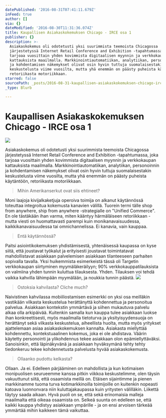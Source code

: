 ```yaml
---
datePublished: '2016-08-31T07:41:11.679Z'
inFeed: true
author: []
via: {}
dateModified: '2016-08-30T11:31:36.074Z'
title: Kaupallisen Asiakaskokemuksen Chicago - IRCE osa 1
publisher: {}
description: >-
  Asiakaskokemus oli odotetusti yksi suurimmista teemoista Chicagossa
  järjestetyssä Internet Retail Conference and Exhibition -tapahtumassa, joka
  tarjoaa vuosittain yhden kovimmista digitaalisen myynnin ja verkkokaupan
  kattauksista maailmalla. Markkinointiautomatiikan, analytiikan, personoinnin
  ja kohdentamisen näkemykset olivat osin hyvin tuttuja suomalaisestakin
  keskustelusta viime vuosilta, mutta yhä enemmän on päästy puheista käytäntöön,
  retoriikasta motoriikkaan.
starred: false
sourcePath: _posts/2016-08-31-kaupallisen-asiakaskokemuksen-chicago-irce-osa-1.md
_type: Blurb

---
```

# Kaupallisen Asiakaskokemuksen Chicago - IRCE osa 1
![](https://the-grid-user-content.s3-us-west-2.amazonaws.com/f70ca8b0-bc41-470e-a12c-4dd7fd021f37.jpg)

Asiakaskokemus oli odotetusti yksi suurimmista teemoista Chicagossa järjestetyssä Internet Retail Conference and Exhibition -tapahtumassa, joka tarjoaa vuosittain yhden kovimmista digitaalisen myynnin ja verkkokaupan kattauksista maailmalla. Markkinointiautomatiikan, analytiikan, personoinnin ja kohdentamisen näkemykset olivat osin hyvin tuttuja suomalaisestakin keskustelusta viime vuosilta, mutta yhä enemmän on päästy puheista käytäntöön, retoriikasta motoriikkaan.

> Mihin Amerikanserkut ovat siis ehtineet?

Moni laajoja kivijalkaketjuja operoiva toimija on alkanut käytännössä toteuttaa integroitua kokemusta kanavien välillä. Tuorein termi tälle shop from anywhere, ship from anywhere -strategialle on "Unified Commerce". En ole tästäkään ihan varma, miten kääntyy härmäläiseen retoriikkaan - mutta viesti on huomattavasti parempi kuin monikanavaisuudessa, kaikkikanavaisuudessa tai omnichannelissa. Ei kanavia, vain kauppaa.

> Entä käytännössä?

Paitsi asiointikokemuksen yhdistämisestä, yhtenäisessä kaupassa on kyse siitä, että joustavat työkalut ja erityisesti joustavat toimintatavat mahdollistavat asiakkaan palvelemisen asiakkaan tilanteeseen parhaiten sopivalla tavalla. Yksi huikemmista esimerkeistä tässä oli Targetin verkkokaupan siirtyminen myymäläkeräilyyn; 90% verkkokauppatilauksista on valmiina yhden tunnin kuluttua tilauksesta. Yhden. Tilauksen voi tehdä vaikka kahvilla lähimpään myymälään, ja noukkia tunnin päästä.
![](https://the-grid-user-content.s3-us-west-2.amazonaws.com/a4dc3da9-b20c-4c20-9203-f1fd54c754a5.jpg)

> Ostoksia kahvilasta? Cliche much?

Naivistinen kahvilassa mobiiliostamisen esimerkki on yksi osa meilläkin vastikään vilkasta keskustelua herättänyttä kohdennettua ja personoitua palvelua. Asiakkaan kontekstin ymmärtävä ja siihen mukautuva palvelu alkaa olla arkipäivää. Kuitenkin samalla kun kauppa tulee asiakkaan luokse ihan konkreettisesti, myös maailmalla tietoturva ja yksityisyydensuoja on herättänyt sekä vilkasta keskustelua, aiheellista huolta, mutta myös yritykset ajattelemaan asiaa asiakaskokemuksen kannalta. Asiakasta miellyttää kohdennettu, kontekstuaalinen kokemus, joka ei ole ahdistava. Väärin käytetty personointi ja ylikohdennus tekee asiakkaan olon epämiellyttäväksi. Sanoisinkin, että läpinäkyvänä ja asiakkaan hyväksymänä tehty tehty tiedonkeruu tekee kohdennetusta palvelusta hyvää asiakaskokemusta.

> Ollaanko pudottu kelkasta?

Ollaan. Ja ei. Edelleen pärjääminen on mahdollista ja kun kotimaisen monipuolisen seurueemme kanssa pitkin viikkoa keskustelimme, olen täysin vakuuttunut siitä, että osaamista meillä on. Etäisen sijaintimme ja pienen markkinamme tuoma turva kotimarkkinoilla toimijoille on kuitenkin nopeasti katoava luonnonvara niin kuluttajakaupassa kuin yritysten välilläkin. Liikettä täytyy saada aikaan. Hyvä puoli on se, että sekä erinomaisia malleja maailmalta että oikeaa osaamista on. Selkeä suunta on edelleen se, että kaikki kauppa yhdistyy asiakkaan ympärille - ja on ensi arvoisen tärkeää ymmärtää mihin kaikkeen tämä vaikuttaa.
